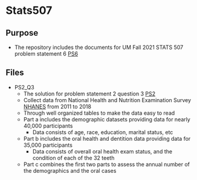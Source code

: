 # Stats507
## Purpose
  * The repository includes the documents for UM Fall 2021 STATS 507 problem statement 6
  [PS6](https://jbhender.github.io/Stats507/F21/ps/ps6.html)
## Files
  * PS2_Q3
    * The solution for problem statement 2 question 3
   [PS2](https://jbhender.github.io/Stats507/F21/ps/ps2.html)
    * Collect data from National Health and Nutrition Examination Survey
   [NHANES](https://www.cdc.gov/nchs/nhanes/index.htm) from 2011 to 2018
    * Through well organized tables to make the data easy to read 
    * Part a includes the demographic datasets providing data for nearly 40,000 participants
      * Data consists of age, race, education, marital status, etc
    * Part b includes the oral health and dentition data providing data for 35,000 participants
      * Data consists of overall oral health exam status, and the condition of each of the 32 teeth
    * Part c combines the first two parts to assess the annual number of the demographics and the oral cases
